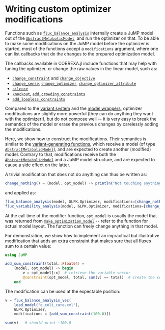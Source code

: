 
# Writing custom optimizer modifications

Functions such as [`flux_balance_analysis`](@ref) internally create a JuMP
model out of the [`AbstractMetabolicModel`](@ref), and run the optimizer on that. To be
able to make some modifications on the JuMP model before the optimizer is
started, most of the functions accept a `modifications` argument, where one can
list callbacks that do the changes to the prepared optimization model.

The callbacks available in COBREXA.jl include functions that may help with
tuning the optimizer, or change the raw values in the linear model, such as:

- [`change_constraint`](@ref) and [`change_objective`](@ref)
- [`change_sense`](@ref), [`change_optimizer`](@ref), [`change_optimizer_attribute`](@ref)
- [`silence`](@ref)
- [`knockout`](@ref), [`add_crowding_constraints`](@ref)
- [`add_loopless_constraints`](@ref)

Compared to the [variant system](1_screen.md) and the [model
wrappers](4_wrappers.md), optimizer modifications are slightly more powerful
(they can do anything they want with the optimizer!), but do not compose well
-- it is very easy to break the semantics of the model or erase the previous
changes by carelessly adding the modifications.

Here, we show how to construct the modifications. Their semantics is similar to
the [variant-generating functions](1_screen.md), which receive a model (of type
[`AbstractMetabolicModel`](@ref)), and are expected to create another (modified) model.
Contrary to that, modifications receive both the [`AbstractMetabolicModel`](@ref) and a
JuMP model structure, and are expected to cause a side effect on the latter.

A trivial modification that does not do anything can thus be written as:

```julia
change_nothing() = (model, opt_model) -> println("Not touching anything.")
```

and applied as:
```julia
flux_balance_analysis(model, GLPK.Optimizer, modifications=[change_nothing()])
flux_variability_analysis(model, GLPK.Optimizer, modifications=[change_nothing()])
```

At the call time of the modifier function, `opt_model` is usually the model
that was returned from [`make_optimization_model`](@ref) -- refer to the
function for actual model layout. The function can freely change anything in
that model.

For demonstration, we show how to implement an impractical but illustrative
modification that adds an extra constraint that makes sure that all fluxes sum
to a certain value:

```julia
using JuMP

add_sum_constraint(total::Float64) =
    (model, opt_model) -> begin
        v = opt_model[:x]  # retrieve the variable vector
        @constraint(opt_model, total, sum(v) == total)  # create the constraint using JuMP macro
    end
```

The modification can be used at the expectable position:
```julia
v = flux_balance_analysis_vec(
    load_model("e_coli_core.xml"),
    GLPK.Optimizer,
    modifications = [add_sum_constraint(100.0)])

sum(v)   # should print ~100.0
```
